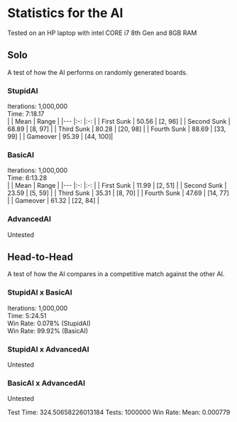 # Statistics for the AI
Tested on an HP laptop with intel CORE i7 8th Gen and 8GB RAM
## Solo
A test of how the AI performs on randomly generated boards.
### StupidAI
Iterations: 1,000,000  
Time:       7:18.17  
|             | Mean  | Range    |
|---          |:-:    |:-:       |
| First Sunk  | 50.56 | [2, 96]  |
| Second Sunk | 68.89 | [8, 97]  |
| Third Sunk  | 80.28 | [20, 98] |
| Fourth Sunk | 88.69 | [33, 99] |
| Gameover    | 95.39 | [44, 100]|
### BasicAI
Iterations: 1,000,000  
Time:       6:13.28  
|             | Mean  | Range    |
|---          |:-:    |:-:       |
| First Sunk  | 11.99 | [2, 51]  |
| Second Sunk | 23.59 | [5, 59]  |
| Third Sunk  | 35.31 | [8, 70]  |
| Fourth Sunk | 47.69 | [14, 77] |
| Gameover    | 61.32 | [22, 84] |
### AdvancedAI
Untested

## Head-to-Head
A test of how the AI compares in a competitive match against the other AI.
### StupidAI x BasicAI
Iterations: 1,000,000  
Time:       5:24.51  
Win Rate: 0.078% (StupidAI)  
Win Rate: 99.92% (BasicAI)
### StupidAI x AdvancedAI
Untested
### BasicAI x AdvancedAI
Untested

Test Time: 324.50658226013184
Tests: 1000000
Win Rate:
Mean:  0.000779